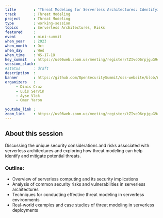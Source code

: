 ```yaml
---
title        : "Threat Modeling for Serverless Architectures: Identifying Risks in a Serverless World (Panel) "
track        : Threat Modeling
project      : Threat Modeling
type         : working-session
topics       : Serverless Architectures, Risks
featured     :
event        : mini-summit
when_year    : 2023
when_month   : Oct
when_day     : Wed
when_time    : WS-17-18
hey_summit   : https://us06web.zoom.us/meeting/register/tZIvcO6rpjguG9c_BAbjihJ47vwkSsjYjPRw
session_slack:
#status      : draft
description  :
banner       : https://github.com/OpenSecuritySummit/oss-website/blob/main/content/sessions/2023/mini-summits/Oct/banners/threat%20modeling-serverless-infrasructure.png?raw=true
organizers   :
     - Dinis Cruz
     - Luis Servin
     - Ayse Vlok
     - Omer Yaron
     
youtube_link : 
zoom_link    : https://us06web.zoom.us/meeting/register/tZIvcO6rpjguG9c_BAbjihJ47vwkSsjYjPRw
---
```


## About this session
Discussing the unique security considerations and risks associated with serverless architectures and exploring how threat modeling can help identify and mitigate potential threats.

### Outline:
- Overview of serverless computing and its security implications
- Analysis of common security risks and vulnerabilities in serverless architectures 
- Techniques for conducting effective threat modeling in serverless environments
- Real-world examples and case studies of threat modeling in serverless deployments
